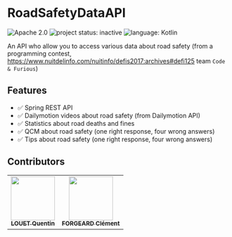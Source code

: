 RoadSafetyDataAPI
===============

![Apache 2.0](https://img.shields.io/badge/license-Apache%202.0-green)
![project status: inactive](https://img.shields.io/badge/project%20status-inactive-inactive)
![language: Kotlin](https://img.shields.io/badge/language-Kotlin-blue)

An API who allow you to access various data about road safety (from a programming contest, https://www.nuitdelinfo.com/nuitinfo/defis2017:archives#defi125 team `Code & Furious`)

## Features

- ✅ Spring REST API
- ✅ Dailymotion videos about road safety (from Dailymotion API)
- ✅ Statistics about road deaths and fines
- ✅ QCM about road safety (one right response, four wrong answers)
- ✅ Tips about road safety (one right response, four wrong answers)

## Contributors

<table>
  <tr>
    <td align="center"><a href="https://github.com/Kent1LG"><img src="https://avatars0.githubusercontent.com/u/11636956?v=4?s=100" width="100px;" alt=""/><br /><sub><b>LOUET Quentin</b></sub></a></td>
    <td align="center"><a href="https://github.com/cforgeard"><img src="https://avatars1.githubusercontent.com/u/19496563?v=4?s=100" width="100px;" alt=""/><br /><sub><b>FORGEARD Clément</b></sub></a></td>
  </tr>
</table>
